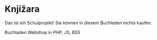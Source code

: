 # Knjižara
Das ist ein Schulprojekt! Sie können in diesem Buchladen nichts kaufen.

Buchladen Webshop in PHP, JS, BS5
